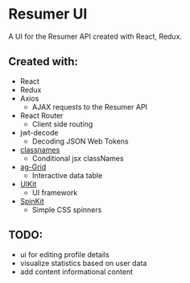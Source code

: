 # Resumer UI

A UI for the Resumer API created with React, Redux.

## Created with:

- React
- Redux
- Axios
  - AJAX requests to the Resumer API
- React Router
  - Client side routing
- jwt-decode
  - Decoding JSON Web Tokens
- [classnames](https://www.npmjs.com/package/classnames)
  - Conditional jsx classNames
- [ag-Grid](https://www.ag-grid.com)
  - Interactive data table
- [UIKit](https://getuikit.com/)
  - UI framework
- [SpinKit](http://tobiasahlin.com/spinkit/)
  - Simple CSS spinners

## TODO:

- ui for editing profile details
- visualize statistics based on user data
- add content informational content

